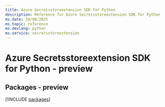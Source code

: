 ```yaml
---
title: Azure Secretsstoreextension SDK for Python
description: Reference for Azure Secretsstoreextension SDK for Python
ms.date: 10/08/2025
ms.topic: reference
ms.devlang: python
ms.service: secretsstoreextension
---
```

# Azure Secretsstoreextension SDK for Python - preview
## Packages - preview
[!INCLUDE [packages](secretsstoreextension-index.md)]